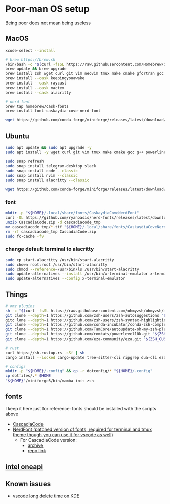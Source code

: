 # Poor-man OS setup
Being poor does not mean being useless

## MacOS
```bash
xcode-select --install

# brew https://brew.sh
/bin/bash -c "$(curl -fsSL https://raw.githubusercontent.com/Homebrew/install/HEAD/install.sh)"
brew update && brew upgrade
brew install zsh wget curl git vim neovim tmux make cmake gfortran gcc g++
brew install --cask keepingyouawake
brew install --cask raycast
brew install --cask mactex
brew install --cask alacritty

# nerd font
brew tap homebrew/cask-fonts
brew install font-caskaydia-cove-nerd-font

wget https://github.com/conda-forge/miniforge/releases/latest/download/Miniforge3-MacOSX-x86_64.sh
```


## Ubuntu
```bash
sudo apt update && sudo apt upgrade -y
sudo apt install -y wget curl git vim tmux make cmake gcc g++ powerline fonts-powerline gfortran gnome-tweaks texlive-full

sudo snap refresh
sudo snap install telegram-desktop slack
sudo snap install code --classic
sudo snap install nvim --classic
sudo snap install alacritty --classic

wget https://github.com/conda-forge/miniforge/releases/latest/download/Miniforge3-Linux-x86_64.sh
```

### font
```bash
mkdir -p "${HOME}/.local/share/fonts/CaskaydiaCoveNerdFont"
curl -OL https://github.com/ryanoasis/nerd-fonts/releases/latest/download/CascadiaCode.zip
unzip CascadiaCode.zip -d cascadiacode_tmp
mv cascadiacode_tmp/*.ttf "${HOME}/.local/share/fonts/CaskaydiaCoveNerdFont"
rm -rf cascadiacode_tmp CascadiaCode.zip
sudo fc-cache -fv
```

### change default terminal to alacritty
```bash
sudo cp start-alacritty /usr/bin/start-alacritty
sudo chown root:root /usr/bin/start-alacritty
sudo chmod --reference=/usr/bin/ls /usr/bin/start-alacritty
sudo update-alternatives --install /usr/bin/x-terminal-emulator x-terminal-emulator /usr/bin/start-alacritty 50
sudo update-alternatives --config x-terminal-emulator
```


## Things
```bash
# omz plugins
sh -c "$(curl -fsSL https://raw.githubusercontent.com/ohmyzsh/ohmyzsh/master/tools/install.sh)"
git clone --depth=1 https://github.com/zsh-users/zsh-autosuggestions "${ZSH_CUSTOM:-$HOME/.oh-my-zsh/custom}/plugins/zsh-autosuggestions"
gitc lone --depth=1 https://github.com/zsh-users/zsh-syntax-highlighting.git "${ZSH_CUSTOM:-$HOME/.oh-my-zsh/custom}/plugins/"zsh-syntax-highlighting
git clone --depth=1 https://github.com/conda-incubator/conda-zsh-completion.git "${ZSH_CUSTOM:-$HOME/.oh-my-zsh/custom}/plugins/"conda-zsh-completion
git clone --depth=1 https://github.com/TamCore/autoupdate-oh-my-zsh-plugins "${ZSH_CUSTOM:-$HOME/.oh-my-zsh/custom}/plugins/autoupdate"
git clone --depth=1 https://github.com/romkatv/powerlevel10k.git "${ZSH_CUSTOM:-$HOME/.oh-my-zsh/custom}/themes/powerlevel10k"
git clone --depth=1 https://github.com/eza-community/eza.git "${ZSH_CUSTOM:-$HOME/.oh-my-zsh/custom}/eza"

# rust
curl https://sh.rustup.rs -sSf | sh
cargo install --locked cargo-update tree-sitter-cli ripgrep dua-cli eza zoxide zellij bat joshuto

# configs
mkdir -p "${HOME}/.config" && cp -r dotconfig/* "${HOME}/.config"
cp dotfiles/.* $HOME
"${HOME}"/miniforge3/bin/mamba init zsh
```


## fonts
I keep it here just for reference: fonts should be installed with the scripts above
* [CascadiaCode](https://github.com/microsoft/cascadia-code)
* [NerdFont (patched version of fonts, required for terminal and tmux theme though you can use it for vscode as well)](https://github.com/ryanoasis/nerd-fonts)
  * For CascadiaCode version:
    * [archive](https://github.com/ryanoasis/nerd-fonts/releases/latest)
    * [repo link](https://github.com/ryanoasis/nerd-fonts/tree/master/patched-fonts/CascadiaCode)


## [intel oneapi](https://software.intel.com/content/www/us/en/develop/tools/oneapi/all-toolkits.html)


## Known issues 
* [vscode long delete time on KDE](https://jamezrin.name/fix-visual-studio-code-freezing-when-deleting)
